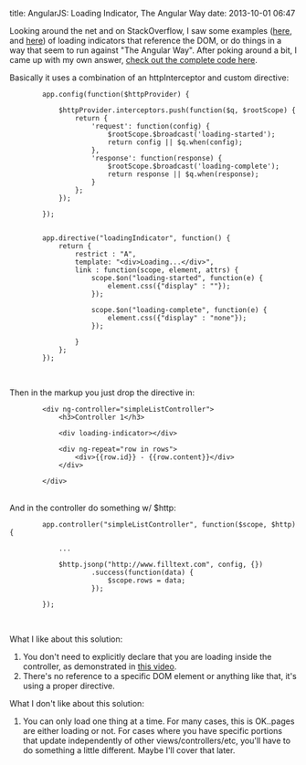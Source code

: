 title: AngularJS: Loading Indicator, The Angular Way
date: 2013-10-01 06:47

Looking around the net and on StackOverflow, I saw some examples ([here](http://jsfiddle.net/dBR2r/8/), and [here](https://gist.github.com/maikeldaloo/5140733))
of loading indicators that reference the DOM, or do things in a way that seem to run against "The Angular Way". After poking
around a bit, I came up with my own answer, [check out the complete code here](https://github.com/MandarinConLaBarba/angular-examples/blob/master/loading-indicator/index.html).

Basically it uses a combination of an httpInterceptor and custom directive:

```
        app.config(function($httpProvider) {

            $httpProvider.interceptors.push(function($q, $rootScope) {
                return {
                    'request': function(config) {
                        $rootScope.$broadcast('loading-started');
                        return config || $q.when(config);
                    },
                    'response': function(response) {
                        $rootScope.$broadcast('loading-complete');
                        return response || $q.when(response);
                    }
                };
            });

        });


        app.directive("loadingIndicator", function() {
            return {
                restrict : "A",
                template: "<div>Loading...</div>",
                link : function(scope, element, attrs) {
                    scope.$on("loading-started", function(e) {
                        element.css({"display" : ""});
                    });

                    scope.$on("loading-complete", function(e) {
                        element.css({"display" : "none"});
                    });

                }
            };
        });


```
<br/>
Then in the markup you just drop the directive in:


```
        <div ng-controller="simpleListController">
            <h3>Controller 1</h3>

            <div loading-indicator></div>

            <div ng-repeat="row in rows">
                <div>{{row.id}} - {{row.content}}</div>
            </div>

        </div>
```
<br/>
And in the controller do something w/ $http:

```
        app.controller("simpleListController", function($scope, $http) {

            ...

            $http.jsonp("http://www.filltext.com", config, {})
                    .success(function(data) {
                        $scope.rows = data;
                    });

        });
```
<br/>

What I like about this solution:

 1. You don't need to explicitly declare that you are loading inside the controller, as demonstrated in [this video](http://www.youtube.com/watch?v=mMxQHmvQ1pA).
 2. There's no reference to a specific DOM element or anything like that, it's using a proper directive.

What I don't like about this solution:

 1. You can only load one thing at a time. For many cases, this is OK..pages are either loading or not. For cases where you have specific portions
 that update independently of other views/controllers/etc, you'll have to do something a little different. Maybe I'll cover that later.